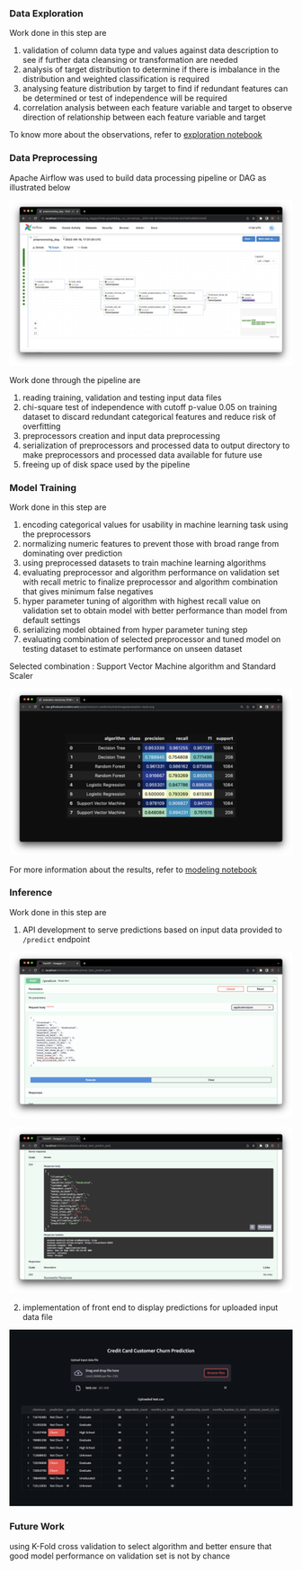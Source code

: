 ### **Data Exploration**

Work done in this step are

1. validation of column data type and values against data description to see if further data cleansing or transformation are needed
2. analysis of target distribution to determine if there is imbalance in the distribution and weighted classification is required
3. analysing feature distribution by target to find if redundant features can be determined or test of independence will be required 
4. correlation analysis between each feature variable and target to observe direction of relationship between each feature variable and target
    

To know more about the observations, refer to [exploration notebook](https://github.com/ppkgtmm/churn-prediction/blob/main/notebooks/exploration.ipynb) 

### **Data Preprocessing**

Apache Airflow was used to build data processing pipeline or DAG as illustrated below

![dag-diagram](./imgs/churn/dag-diagram.png)

Work done through the pipeline are

1. reading training, validation and testing input data files
2. chi-square test of independence with cutoff p-value 0.05 on training dataset to discard redundant categorical features and reduce risk of overfitting
3. preprocessors creation and input data preprocessing
4. serialization of preprocessors and processed data to output directory to make preprocessors and processed data available for future use
5. freeing up of disk space used by the pipeline

### **Model Training**

Work done in this step are

1. encoding categorical values for usability in machine learning task using the preprocessors
2. normalizing numeric features to prevent those with broad range from dominating over prediction
3. using preprocessed datasets to train machine learning algorithms
4. evaluating preprocessor and algorithm performance on validation set with recall metric to finalize preprocessor and algorithm combination that gives minimum false negatives
5. hyper parameter tuning of algorithm with highest recall value on validation set to obtain model with better performance than model from default settings
6. serializing model obtained from hyper parameter tuning step
7. evaluating combination of selected preprocessor and tuned model on testing dataset to estimate performance on unseen dataset

Selected combination : Support Vector Machine algorithm and Standard Scaler

![evaluation-result](./imgs/churn/evaluation-result.png)

For more information about the results, refer to [modeling notebook](https://github.com/ppkgtmm/hello-hello/blob/main/notebooks/modeling.ipynb)

### **Inference**

Work done in this step are

1. API development to serve predictions based on input data provided to `/predict` endpoint

![api-input.png](./imgs/churn/api-input.png)

![api-output.png](./imgs/churn/api-output.png)

2. implementation of front end to display predictions for uploaded input data file 

![front-end.png](./imgs/churn/front-end.png)

### **Future Work**

using K-Fold cross validation to select algorithm and better ensure that good model performance on validation set is not by chance
